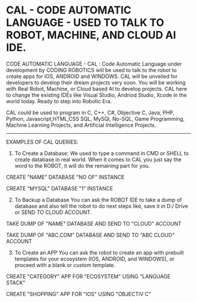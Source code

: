 # CAL - CODE AUTOMATIC LANGUAGE - USED TO TALK TO ROBOT, MACHINE, AND CLOUD AI IDE.
 CODE AUTOMATIC LANGUAGE - CAL : Code Automatic Language under development by CODING ROBOTICS will be used to talk to the robot to create apps for IOS, ANDROID and WINDOWS.  CAL will be unveiled for developers to develop their dream projects very soon. You will be working with Real Robot, Machine, or Cloud based AI to develop projects. CAL here to change the existing IDEs like Visual Studio, Andriod Studio, Xcode in the world today. Ready to step into Robotic Era. 
 
 CAL could be used to program in C, C++, C#, Objective C, Java, PHP, Python, Javascript,HTML,CSS SQL, MySQl, No-SQL, Game Programming, Machine Learning Projects, and Artificial Intelligence Projects.
 
 ------------------------------------------------------------------------------------------------------------------------------------
 
 EXAMPLES OF CAL QUERIES:
 
 1. To Create a Database:
 We used to type a command in CMD or SHELL to create database in real world. When it comes to CAL you just say the word to the ROBOT, it will do the remaining part for you.
 
 CREATE "NAME" DATABASE "NO OF" INSTANCE
 
 CREATE "MYSQL" DATABASE "1" INSTANCE
 
 
 2. To Backup a Database
 You can ask the ROBOT IDE to take a dump of database and also tell the robot to do next steps like, save it in D:/ Drive or SEND TO CLOUD ACCOUNT.
 
 TAKE DUMP OF "NAME" DATABASE AND SEND TO "CLOUD" ACCOUNT
 
 TAKE DUMP OF "ABC.COM" DATABASE AND SEND TO "ABC CLOUD" ACCOUNT
 
 
 3. To Create an APP
 You can ask the robot to create an app with prebuilt templates for your ecosystem (IOS, ANDROID, and WINDOWS), or proceed with a blank or custom template.
 
 CREATE "CATEGORY" APP FOR "ECOSYSTEM" USING "LANGUAGE STACK"
 
 CREATE "SHOPPING" APP FOR "IOS" USING "OBJECTIV C"
 
 
